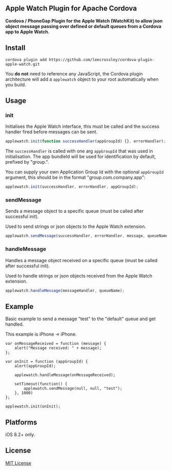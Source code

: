 ## Apple Watch Plugin for Apache Cordova

**Cordova / PhoneGap Plugin for the Apple Watch (WatchKit) to allow json object message passing over defined or default queues from a Cordova app to Apple Watch.**

## Install

```
cordova plugin add https://github.com/leecrossley/cordova-plugin-apple-watch.git
```

You **do not** need to reference any JavaScript, the Cordova plugin architecture will add a `applewatch` object to your root automatically when you build.

## Usage

### init

Initialises the Apple Watch interface, this must be called and the success handler fired before messages can be sent.

```js
applewatch.init(function successHandler(appGroupId) {}, errorHandler);
```

The `successHandler` is called with one arg `appGroupId` that was used in initialisation. The app bundleId will be used for identification by default, prefixed by "group.".

You can supply your own Application Group Id with the optional `appGroupId` argument, this should be in the format "group.com.company.app":

```js
applewatch.init(successHandler, errorHandler, appGroupId);
```

### sendMessage

Sends a message object to a specific queue (must be called after successful init).

Used to send strings or json objects to the Apple Watch extension.

```js
applewatch.sendMessage(successHandler, errorHandler, message, queueName);
```

### handleMessage

Handles a message object received on a specific queue (must be called after successful init).

Used to handle strings or json objects received from the Apple Watch extension.

```js
applewatch.handleMessage(messageHandler, queueName);
```

## Example

Basic example to send a message "test" to the "default" queue and get handled.

This example is iPhone -> iPhone.

```
var onMessageReceived = function (message) {
    alert("Message received: " + message);
};

var onInit = function (appGroupId) {
    alert(appGroupId);

    applewatch.handleMessage(onMessageReceived);

    setTimeout(function() {
        applewatch.sendMessage(null, null, "test");
    }, 1000)
};

applewatch.init(onInit);
```

## Platforms

iOS 8.2+ only.

## License

[MIT License](http://ilee.mit-license.org)
